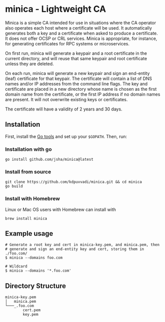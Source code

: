 # minica - Lightweight CA

Minica is a simple CA intended for use in situations where the CA operator
also operates each host where a certificate will be used. It automatically
generates both a key and a certificate when asked to produce a certificate.
It does not offer OCSP or CRL services. Minica is appropriate, for instance,
for generating certificates for RPC systems or microservices.

On first run, minica will generate a keypair and a root certificate in the
current directory, and will reuse that same keypair and root certificate
unless they are deleted.

On each run, minica will generate a new keypair and sign an end-entity (leaf)
certificate for that keypair. The certificate will contain a list of DNS names
and/or IP addresses from the command line flags. The key and certificate are
placed in a new directory whose name is chosen as the first domain name from
the certificate, or the first IP address if no domain names are present. It
will not overwrite existing keys or certificates.

The certificate will have a validity of 2 years and 30 days.

## Installation

First, install the [Go tools](https://golang.org/dl/) and set up your `$GOPATH`.
Then, run:

### Installation with go

`go install github.com/jsha/minica@latest`

### Install from source

```shell
git clone https://github.com/kdpuvvadi/minica.git && cd minica
go build

```

### Install with Homebrew

Linux or Mac OS users with Homebrew can install with

```shell
brew install minica
```

## Example usage

```shell
# Generate a root key and cert in minica-key.pem, and minica.pem, then
# generate and sign an end-entity key and cert, storing them in ./foo.com/
$ minica --domains foo.com

# Wildcard
$ minica --domains '*.foo.com'
```

## Directory Structure

```shell
minica-key.pem
│   minica.pem
└───_.foo.com
        cert.pem
        key.pem
```
